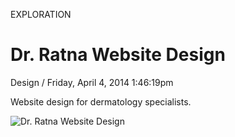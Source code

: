 <p class="type">EXPLORATION</p>

# Dr. Ratna Website Design

<p class="meta">Design  /  Friday, April 4, 2014 1:46:19pm</p>

Website design for dermatology specialists.

![Dr. Ratna Website Design](https://farooq-agent.web.app/assets/images/works/large/Jju2BnsG_work_image.jpg)
